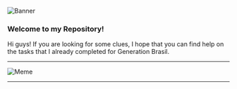 ![Banner](https://live.staticflickr.com/65535/50593750793_9847a66528_k.jpg)

### **Welcome to my Repository!**
Hi guys! If you are looking for some clues, I hope that you can find help on the tasks that I already completed for Generation Brasil.

***

![Meme](https://live.staticflickr.com/65535/50593863093_926f04ea67_c.jpg)

***


